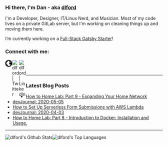 ### Hi there, I'm Dan - aka [dlford][website]

I'm a Developer, Designer, IT/Linux Nerd, and Musician.
Most of my code lives on a private GitLab server,
but I'm working on cleaning things up and moving them here.

I’m currently working on a [Full-Stack Gatsby Starter][fullstack_starter]!

### Connect with me:

[<img align="left" alt="dlford.io" width="22px" src="https://raw.githubusercontent.com/iconic/open-iconic/master/svg/globe.svg" />][website]
[<img align="left" alt="dlford | Twitter" width="22px" src="https://cdn.jsdelivr.net/npm/simple-icons@v3/icons/twitter.svg" />][twitter]
[<img align="left" alt="dlford | LinkedIn" width="22px" src="https://cdn.jsdelivr.net/npm/simple-icons@v3/icons/linkedin.svg" />][linkedin]

<br />
<br />

---

### Latest Blog Posts
<!-- BLOG-POST-LIST:START -->
- [How to Home Lab: Part 9 - Expanding Your Home Network](https://www.dlford.io//expanding-your-home-network-how-to-home-lab-part-9/)
- [devJournal: 2020-05-05](https://www.dlford.io//devjournal/2020-05-05/)
- [How to Set Up Serverless Form Submissions with AWS Lambda](https://www.dlford.io//aws-lambda-handling-form-submissions/)
- [devJournal: 2020-04-03](https://www.dlford.io//devjournal/2020-04-03/)
- [How to Home Lab: Part 8 - Introduction to Docker: Installation and Usage.](https://www.dlford.io//docker-basics-how-to-home-lab-part-8/)
<!-- BLOG-POST-LIST:END -->

---

<img align="left" alt="dlford's Github Stats" src="https://github-readme-stats.vercel.app/api/?username=dlford&show_icons=true&hide_border=true&count_private=true" />
<img align="left" alt="dlford's Top Languages" src="https://github-readme-stats.vercel.app/api/top-langs/?username=dlford&layout=compact" />

[website]: https://www.dlford.io
[fullstack_starter]: https://github.com/dlford/gatsby-apollo-typescript-fullstack-starter
[twitter]: https://twitter.com/TheDLFord
[linkedin]: https://linkedin.com/in/TheDLFord
